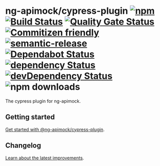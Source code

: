 # ng-apimock/cypress-plugin [![npm](https://img.shields.io/npm/v/@ng-apimock/cypress-plugin?color=brightgreen)](https://www.npmjs.com/package/@ng-apimock/cypress-plugin) [![Build Status](https://github.com/ng-apimock/cypress-plugin/workflows/CI/badge.svg)](https://github.com/ng-apimock/cypress-plugin/actions?workflow=CI) [![Quality Gate Status](https://sonarcloud.io/api/project_badges/measure?project=ng-apimock_cypress-plugin&metric=alert_status)](https://sonarcloud.io/dashboard?id=ng-apimock_cypress-plugin) [![Commitizen friendly](https://img.shields.io/badge/commitizen-friendly-brightgreen.svg)](http://commitizen.github.io/cz-cli/) [![semantic-release](https://img.shields.io/badge/%20%20%F0%9F%93%A6%F0%9F%9A%80-semantic--release-brightgreen.svg)](https://github.com/semantic-release/semantic-release) [![Dependabot Status](https://api.dependabot.com/badges/status?host=github&repo=ng-apimock/cypress-plugin)](https://dependabot.com) [![dependency Status](https://img.shields.io/david/ng-apimock/cypress-plugin.svg)](https://david-dm.org/ng-apimock/cypress-plugin) [![devDependency Status](https://img.shields.io/david/dev/ng-apimock/cypress-plugin.svg)](https://david-dm.org/ng-apimock/cypress-plugin#info=devDependencies) ![npm downloads](https://img.shields.io/npm/dm/@ng-apimock/cypress-plugin)
The cypress plugin for ng-apimock. 

## Getting started
[Get started with @ng-apimock/cypress-plugin][gettingStarted].

## Changelog
[Learn about the latest improvements][changelog].

 
[gettingStarted]: https://ngapimock.org/docs/plugins/cypress-plugin
[api]: https://ngapimock.org/docs/api/select-scenario
[changelog]: https://github.com/ng-apimock/core/blob/master/CHANGELOG.md
